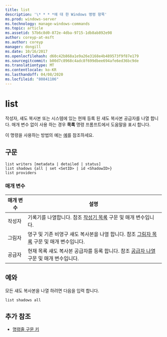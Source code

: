```yaml
---
title: list
description: '\* * * *에 대 한 Windows 명령 항목'
ms.prod: windows-server
ms.technology: manage-windows-commands
ms.topic: article
ms.assetid: 57b6c8d0-872e-4dba-9715-1db8ab892e98
author: coreyp-at-msft
ms.author: coreyp
manager: dongill
ms.date: 10/16/2017
ms.openlocfilehash: d60c42b868a1e9a26e3168e4b489573f9f87e179
ms.sourcegitcommit: b00d7c8968c4adc8f699dbee694afe6ed36bc9de
ms.translationtype: MT
ms.contentlocale: ko-KR
ms.lasthandoff: 04/08/2020
ms.locfileid: "80841106"
---
```

# <a name="list"></a>list



작성자, 섀도 복사본 또는 시스템에 있는 현재 등록 된 섀도 복사본 공급자를 나열 합니다. 매개 변수 없이 사용 하는 경우 **목록** 명령 프롬프트에서 도움말을 표시 합니다.

이 명령을 사용하는 방법의 예는 [예](#BKMK_examples)를 참조하세요.

## <a name="syntax"></a>구문

```
list writers [metadata | detailed | status]
list shadows {all | set <SetID> | id <ShadowID>}
list providers
```

### <a name="parameters"></a>매개 변수

|매개 변수|설명|
|---------|-----------|
|작성자|기록기를 나열합니다. 참조 [작성기 목록](list-writers.md) 구문 및 매개 변수입니다.|
|그림자|영구 및 기존 비영구 섀도 복사본을 나열 합니다. 참조 [그림자 목록](list-shadows.md) 구문 및 매개 변수입니다.|
|공급자|현재 목록 섀도 복사본 공급자를 등록 합니다. 참조 [공급자 나열](list-providers.md) 구문 및 매개 변수입니다.|

## <a name="examples"></a><a name=BKMK_examples></a>예와

모든 섀도 복사본을 나열 하려면 다음을 입력 합니다.
```
list shadows all
```

## <a name="additional-references"></a>추가 참조

- [명령줄 구문 키](command-line-syntax-key.md)